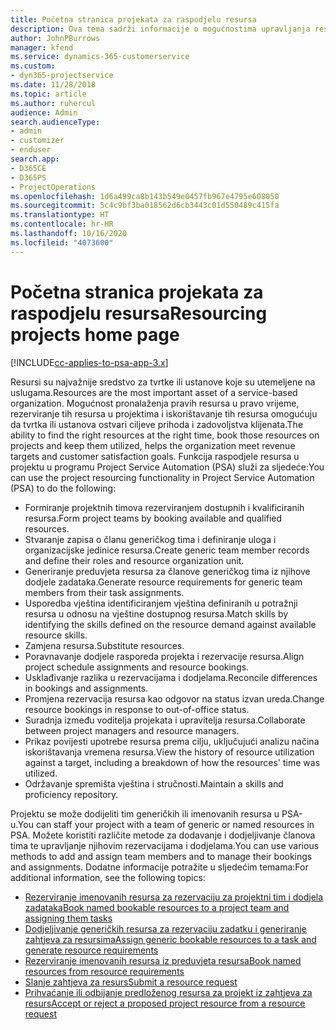 ```yaml
---
title: Početna stranica projekata za raspodjelu resursa
description: Ova tema sadrži informacije o mogućnostima upravljanja resursima u aplikaciji Project Service Automation (PSA) za Dynamics 365.
author: JohnPBurrows
manager: kfend
ms.service: dynamics-365-customerservice
ms.custom:
- dyn365-projectservice
ms.date: 11/28/2018
ms.topic: article
ms.author: ruhercul
audience: Admin
search.audienceType:
- admin
- customizer
- enduser
search.app:
- D365CE
- D365PS
- ProjectOperations
ms.openlocfilehash: 1d6a499ca8b143b549e0457fb967e4795e608050
ms.sourcegitcommit: 5c4c9bf3ba018562d6cb3443c01d550489c415fa
ms.translationtype: HT
ms.contentlocale: hr-HR
ms.lasthandoff: 10/16/2020
ms.locfileid: "4073600"
---
```

# <a name="resourcing-projects-home-page"></a><span data-ttu-id="996be-103">Početna stranica projekata za raspodjelu resursa</span><span class="sxs-lookup"><span data-stu-id="996be-103">Resourcing projects home page</span></span>

[!INCLUDE[cc-applies-to-psa-app-3.x](../includes/cc-applies-to-psa-app-3x.md)]

<span data-ttu-id="996be-104">Resursi su najvažnije sredstvo za tvrtke ili ustanove koje su utemeljene na uslugama.</span><span class="sxs-lookup"><span data-stu-id="996be-104">Resources are the most important asset of a service-based organization.</span></span> <span data-ttu-id="996be-105">Mogućnost pronalaženja pravih resursa u pravo vrijeme, rezerviranje tih resursa u projektima i iskorištavanje tih resursa omogućuju da tvrtka ili ustanova ostvari ciljeve prihoda i zadovoljstva klijenata.</span><span class="sxs-lookup"><span data-stu-id="996be-105">The ability to find the right resources at the right time, book those resources on projects and keep them utilized, helps the organization meet revenue targets and customer satisfaction goals.</span></span> <span data-ttu-id="996be-106">Funkcija raspodjele resursa u projektu u programu Project Service Automation (PSA) služi za sljedeće:</span><span class="sxs-lookup"><span data-stu-id="996be-106">You can use the project resourcing functionality in Project Service Automation (PSA) to do the following:</span></span>

- <span data-ttu-id="996be-107">Formiranje projektnih timova rezerviranjem dostupnih i kvalificiranih resursa.</span><span class="sxs-lookup"><span data-stu-id="996be-107">Form project teams by booking available and qualified resources.</span></span>
- <span data-ttu-id="996be-108">Stvaranje zapisa o članu generičkog tima i definiranje uloga i organizacijske jedinice resursa.</span><span class="sxs-lookup"><span data-stu-id="996be-108">Create generic team member records and define their roles and resource organization unit.</span></span>
- <span data-ttu-id="996be-109">Generiranje preduvjeta resursa za članove generičkog tima iz njihove dodjele zadataka.</span><span class="sxs-lookup"><span data-stu-id="996be-109">Generate resource requirements for generic team members from their task assignments.</span></span>
- <span data-ttu-id="996be-110">Usporedba vještina identificiranjem vještina definiranih u potražnji resursa u odnosu na vještine dostupnog resursa.</span><span class="sxs-lookup"><span data-stu-id="996be-110">Match skills by identifying the skills defined on the resource demand against available resource skills.</span></span>
- <span data-ttu-id="996be-111">Zamjena resursa.</span><span class="sxs-lookup"><span data-stu-id="996be-111">Substitute resources.</span></span>
- <span data-ttu-id="996be-112">Poravnavanje dodjele rasporeda projekta i rezervacije resursa.</span><span class="sxs-lookup"><span data-stu-id="996be-112">Align project schedule assignments and resource bookings.</span></span>
- <span data-ttu-id="996be-113">Usklađivanje razlika u rezervacijama i dodjelama.</span><span class="sxs-lookup"><span data-stu-id="996be-113">Reconcile differences in bookings and assignments.</span></span>
- <span data-ttu-id="996be-114">Promjena rezervacija resursa kao odgovor na status izvan ureda.</span><span class="sxs-lookup"><span data-stu-id="996be-114">Change resource bookings in response to out-of-office status.</span></span>
- <span data-ttu-id="996be-115">Suradnja između voditelja projekata i upravitelja resursa.</span><span class="sxs-lookup"><span data-stu-id="996be-115">Collaborate between project managers and resource managers.</span></span>
- <span data-ttu-id="996be-116">Prikaz povijesti upotrebe resursa prema cilju, uključujući analizu načina iskorištavanja vremena resursa.</span><span class="sxs-lookup"><span data-stu-id="996be-116">View the history of resource utilization against a target, including a breakdown of how the resources' time was utilized.</span></span>
- <span data-ttu-id="996be-117">Održavanje spremišta vještina i stručnosti.</span><span class="sxs-lookup"><span data-stu-id="996be-117">Maintain a skills and proficiency repository.</span></span>


<span data-ttu-id="996be-118">Projektu se može dodijeliti tim generičkih ili imenovanih resursa u PSA-u.</span><span class="sxs-lookup"><span data-stu-id="996be-118">You can staff your project with a team of generic or named resources in PSA.</span></span> <span data-ttu-id="996be-119">Možete koristiti različite metode za dodavanje i dodjeljivanje članova tima te upravljanje njihovim rezervacijama i dodjelama.</span><span class="sxs-lookup"><span data-stu-id="996be-119">You can use various methods to add and assign team members and to manage their bookings and assignments.</span></span> <span data-ttu-id="996be-120">Dodatne informacije potražite u sljedećim temama:</span><span class="sxs-lookup"><span data-stu-id="996be-120">For additional information, see the following topics:</span></span>

- [<span data-ttu-id="996be-121">Rezerviranje imenovanih resursa za rezervaciju za projektni tim i dodjela zadataka</span><span class="sxs-lookup"><span data-stu-id="996be-121">Book named bookable resources to a project team and assigning them tasks</span></span>](assign-named-bookable-resource.md)
- [<span data-ttu-id="996be-122">Dodjeljivanje generičkih resursa za rezervaciju zadatku i generiranje zahtjeva za resursima</span><span class="sxs-lookup"><span data-stu-id="996be-122">Assign generic bookable resources to a task and generate resource requirements</span></span>](assign-generic-bookable-resource.md)
- [<span data-ttu-id="996be-123">Rezerviranje imenovanih resursa iz preduvjeta resursa</span><span class="sxs-lookup"><span data-stu-id="996be-123">Book named resources from resource requirements</span></span>](book-named-resource.md)
- [<span data-ttu-id="996be-124">Slanje zahtjeva za resurs</span><span class="sxs-lookup"><span data-stu-id="996be-124">Submit a resource request</span></span>](submit-resource-request.md)
- [<span data-ttu-id="996be-125">Prihvaćanje ili odbijanje predloženog resursa za projekt iz zahtjeva za resurs</span><span class="sxs-lookup"><span data-stu-id="996be-125">Accept or reject a proposed project resource from a resource request</span></span>](accept-reject-proposed-resource.md)
